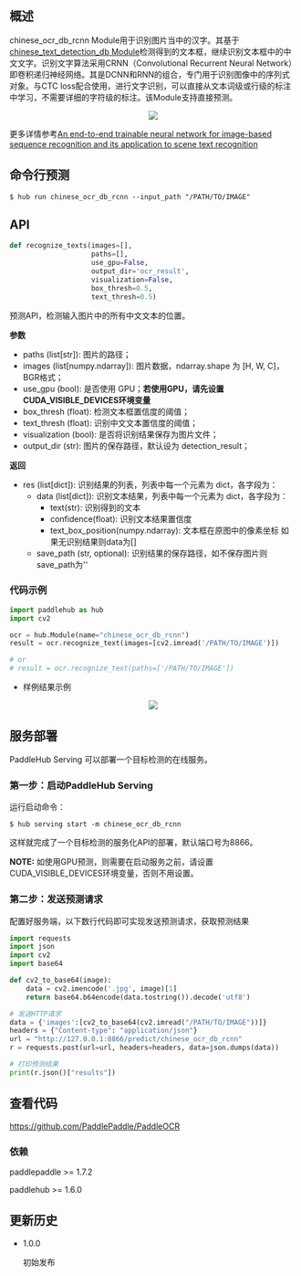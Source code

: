 ## 概述

chinese_ocr_db_rcnn Module用于识别图片当中的汉字。其基于[chinese_text_detection_db Module](https://www.paddlepaddle.org.cn/hubdetail?name=chinese_text_detection_db&en_category=TextRecognition)检测得到的文本框，继续识别文本框中的中文文字。识别文字算法采用CRNN（Convolutional Recurrent Neural Network）即卷积递归神经网络。其是DCNN和RNN的组合，专门用于识别图像中的序列式对象。与CTC loss配合使用，进行文字识别，可以直接从文本词级或行级的标注中学习，不需要详细的字符级的标注。该Module支持直接预测。


<p align="center">
<img src="https://bj.bcebos.com/paddlehub/model/image/ocr/rcnn.png" hspace='10'/> <br />
</p>

更多详情参考[An end-to-end trainable neural network for image-based sequence recognition and its application to scene text recognition](https://arxiv.org/pdf/1507.05717.pdf)

## 命令行预测

```shell
$ hub run chinese_ocr_db_rcnn --input_path "/PATH/TO/IMAGE"
```

## API

```python
def recognize_texts(images=[],
                    paths=[],
                    use_gpu=False,
                    output_dir='ocr_result',
                    visualization=False,
                    box_thresh=0.5,
                    text_thresh=0.5)
```

预测API，检测输入图片中的所有中文文本的位置。

**参数**

* paths (list\[str\]): 图片的路径；
* images (list\[numpy.ndarray\]): 图片数据，ndarray.shape 为 \[H, W, C\]，BGR格式；
* use\_gpu (bool): 是否使用 GPU；**若使用GPU，请先设置CUDA_VISIBLE_DEVICES环境变量**
* box\_thresh (float): 检测文本框置信度的阈值；
* text\_thresh (float): 识别中文文本置信度的阈值；
* visualization (bool): 是否将识别结果保存为图片文件；
* output\_dir (str): 图片的保存路径，默认设为 detection\_result；

**返回**

* res (list\[dict\]): 识别结果的列表，列表中每一个元素为 dict，各字段为：
    * data (list\[dict\]): 识别文本结果，列表中每一个元素为 dict，各字段为：
        * text(str): 识别得到的文本
        * confidence(float): 识别文本结果置信度
        * text_box_position(numpy.ndarray): 文本框在原图中的像素坐标
      如果无识别结果则data为\[\]
    * save_path (str, optional): 识别结果的保存路径，如不保存图片则save_path为''

### 代码示例

```python
import paddlehub as hub
import cv2

ocr = hub.Module(name="chinese_ocr_db_rcnn")
result = ocr.recognize_text(images=[cv2.imread('/PATH/TO/IMAGE')])

# or
# result = ocr.recognize_text(paths=['/PATH/TO/IMAGE'])
```

* 样例结果示例

<p align="center">
<img src="https://bj.bcebos.com/paddlehub/model/image/ocr/ocr_res.jpg" hspace='10'/> <br />
</p>

## 服务部署

PaddleHub Serving 可以部署一个目标检测的在线服务。

### 第一步：启动PaddleHub Serving

运行启动命令：
```shell
$ hub serving start -m chinese_ocr_db_rcnn
```

这样就完成了一个目标检测的服务化API的部署，默认端口号为8866。

**NOTE:** 如使用GPU预测，则需要在启动服务之前，请设置CUDA\_VISIBLE\_DEVICES环境变量，否则不用设置。

### 第二步：发送预测请求

配置好服务端，以下数行代码即可实现发送预测请求，获取预测结果

```python
import requests
import json
import cv2
import base64

def cv2_to_base64(image):
    data = cv2.imencode('.jpg', image)[1]
    return base64.b64encode(data.tostring()).decode('utf8')

# 发送HTTP请求
data = {'images':[cv2_to_base64(cv2.imread("/PATH/TO/IMAGE"))]}
headers = {"Content-type": "application/json"}
url = "http://127.0.0.1:8866/predict/chinese_ocr_db_rcnn"
r = requests.post(url=url, headers=headers, data=json.dumps(data))

# 打印预测结果
print(r.json()["results"])
```

## 查看代码

https://github.com/PaddlePaddle/PaddleOCR

### 依赖

paddlepaddle >= 1.7.2

paddlehub >= 1.6.0


## 更新历史

* 1.0.0

  初始发布
